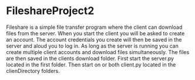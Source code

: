 # FileshareProject2

Fileshare is a simple file transfer program where the client can download files from the server.
When you start the client you will be asked to create an account.
The account credentials you create will then be saved in the server and aloud you to log in.
As long as the server is running you can create multiple client accounts and download files simultaneously.
The files are then saved in the clients download folder.
First start the server.py located in the first folder. Then start on or both client.py located in the clienDirectory folders.

